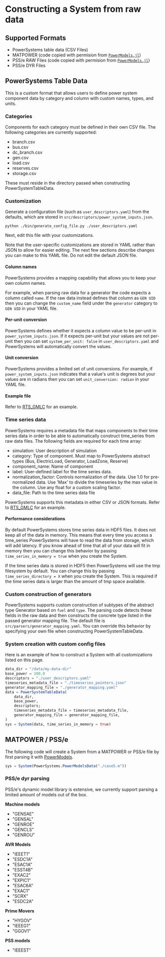 # Constructing a System from raw data

## Supported Formats
- PowerSystems table data (CSV Files)
- MATPOWER (code copied with permision from [`PowerModels.jl`](https://github.com/lanl-ansi/PowerModels.jl))
- PSS/e RAW Files (code copied with permision from [`PowerModels.jl`](https://github.com/lanl-ansi/PowerModels.jl))
- PSS/e DYR Files


## PowerSystems Table Data
This is a custom format that allows users to define power system component data
by category and column with custom names, types, and units.

### Categories
Components for each category must be defined in their own CSV file. The
following categories are currently supported:

- branch.csv
- bus.csv
- dc_branch.csv
- gen.csv
- load.csv
- reserves.csv
- storage.csv

These must reside in the directory passed when constructing PowerSystemTableData.

### Customization
Generate a configuration file (such as `user_descriptors.yaml`) from the
defaults, which are stored in `src/descriptors/power_system_inputs.json`.

```
python ./bin/generate_config_file.py ./user_descriptors.yaml
```

Next, edit this file with your customizations.

Note that the user-specific customizations are stored in YAML rather than JSON
to allow for easier editing. The next few sections describe changes you can
make to this YAML file.  Do not edit the default JSON file.


#### Column names
PowerSystems provides a mapping capability that allows you to keep your own
column names.

For example, when parsing raw data for a generator the code expects a column
called `name`. If the raw data instead defines that column as `GEN UID` then
you can change the `custom_name` field under the `generator` category to
`GEN UID` in your YAML file.

#### Per-unit conversion
PowerSystems defines whether it expects a column value to be per-unit in
`power_system_inputs.json`. If it expects per-unit but your values are not
per-unit then you can set `system_per_unit: false` in `user_descriptors.yaml`
and PowerSystems will automatically convert the values.

#### Unit conversion
PowerSystems provides a limited set of unit conversions. For example, if
`power_system_inputs.json` indicates that a value's unit is degrees but
your values are in radians then you can set `unit_conversion: radian` in
your YAML file.

#### Example file
Refer to
[RTS_GMLC](https://github.com/GridMod/RTS-GMLC/blob/master/RTS_Data/FormattedData/SIIP/user_descriptors.yaml)
for an example.


### Time series data
PowerSystems requires a metadata file that maps components to their time series
data in order to be able to automatically construct time_series from raw data
files. The following fields are required for each time array:

* simulation:  User description of simulation
* category:  Type of component. Must map to PowerSystems abstract types (Bus,
  ElectricLoad, Generator, LoadZone, Reserve)
* component_name:  Name of component
* label:  User-defined label for the time series data.
* normalization_factor:  Controls normalization of the data. Use 1.0 for
  pre-normalized data. Use 'Max' to divide the timeseries by the max value in the
  column. Use any float for a custom scaling factor.
* data_file:  Path to the time series data file

PowerSystems supports this metadata in either CSV or JSON formats. Refer to
[RTS_GMLC](https://github.com/GridMod/RTS-GMLC/blob/master/RTS_Data/FormattedData/SIIP/timeseries_pointers.json)
for an example.

#### Performance considerations

By default PowerSystems stores time series data in HDF5 files. It does not keep
all of the data in memory. This means that every time you access a time_series
PowerSystems will have to read the data from storage, which will add latency. If
you know ahead of time that all of your data will fit in memory then you can
change this behavior by passing `time_series_in_memory = true` when you create
the System.

If the time series data is stored in HDF5 then PowerSystems will use the tmp filesystem by
default. You can change this by passing `time_series_directory = X` when you create the
System. This is required if the time series data is larger than the amount of tmp space
available.


### Custom construction of generators

PowerSystems supports custom construction of subtypes of the abstract type Generator based
on `fuel` and `type`. The parsing code detects these fields in the raw data and then
constructs the concrete type listed in the passed generator mapping file. The default file
is `src/parsers/generator_mapping.yaml`. You can override this behavior by specifying your
own file when constructing PowerSystemTableData.

### System creation with custom config files

Here is an example of how to construct a System with all customizations listed on this page.

```julia
data_dir = "/data/my-data-dir"
base_power = 100.0
descriptors = "./user_descriptors.yaml"
timeseries_metadata_file = "./timeseries_pointers.json"
generator_mapping_file = "./generator_mapping.yaml"
data = PowerSystemTableData(
    data_dir,
    base_power,
    descriptors;
    timeseries_metadata_file = timeseries_metadata_file,
    generator_mapping_file = generator_mapping_file,
)
sys = System(data, time_series_in_memory = true)
```

## MATPOWER / PSS/e

The following code will create a System from a MATPOWER or PSS/e file by first
parsing it with [PowerModels](https://github.com/lanl-ansi/PowerModels.jl).

```julia
sys = System(PowerSystems.PowerModelsData("./case5.m"))
```

### PSS/e dyr parsing

PSS/e's dynamic model library is extensive, we currently support parsing a limited amount of models out of the box.

**Machine models**

- "GENSAE"
- "GENSAL"
- "GENROE"
- "GENCLS"
- "GENROU"

**AVR Models**

- "IEEET1"
- "ESDC1A"
- "ESAC1A"
- "ESST4B"
- "EXAC2"
- "EXPIC1"
- "ESAC6A"
- "EXAC1"
- "SCRX"
- "ESDC2A"

**Prime Movers**

- "HYGOV"
- "IEEEG1"
- "GGOV1"

**PSS models**

- "IEEEST"
